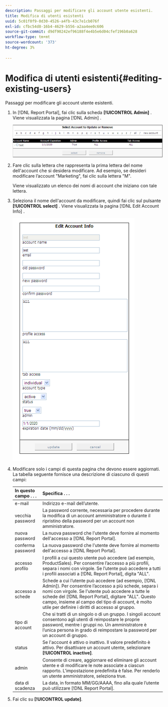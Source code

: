 ```yaml
---
description: Passaggi per modificare gli account utente esistenti.
title: Modifica di utenti esistenti
uuid: 5c01f0f9-0d30-4526-a4fb-43c7e1cb076f
exl-id: cfbc54d8-16b4-4629-b556-a2aa4ee0c606
source-git-commit: d9df90242ef96188f4e4b5e6d04cfef196b0a628
workflow-type: tm+mt
source-wordcount: '373'
ht-degree: 3%

---
```


# Modifica di utenti esistenti{#editing-existing-users}

Passaggi per modificare gli account utente esistenti.

1. In [!DNL Report Portal], fai clic sulla scheda **[!UICONTROL Admin]** . Viene visualizzata la pagina [!DNL Admin] .

   ![](assets/report_admintag2.png)

1. Fare clic sulla lettera che rappresenta la prima lettera del nome dell&#39;account che si desidera modificare. Ad esempio, se desideri modificare l’account &quot;Marketing&quot;, fai clic sulla lettera &quot;M&quot;.

   Viene visualizzato un elenco dei nomi di account che iniziano con tale lettera.

1. Seleziona il nome dell&#39;account da modificare, quindi fai clic sul pulsante **[!UICONTROL select]** . Viene visualizzata la pagina [!DNL Edit Account Info] .

   ![Informazioni sul passaggio](assets/rptPort_scrn_AdminTab_editUser.png)

1. Modificare solo i campi di questa pagina che devono essere aggiornati. La tabella seguente fornisce una descrizione di ciascuno di questi campi:

   | In questo campo . . . | Specifica . . . |
   |---|---|
   | e-mail | Indirizzo e-mail dell’utente. |
   | vecchia password | La password corrente, necessaria per procedere durante la modifica di un account amministratore o durante il ripristino della password per un account non amministratore. |
   | nuova password | La nuova password che l&#39;utente deve fornire al momento dell&#39;accesso a [!DNL Report Portal]. |
   | conferma password | La nuova password che l&#39;utente deve fornire al momento dell&#39;accesso a [!DNL Report Portal]. |
   | accesso profilo | I profili a cui questo utente può accedere (ad esempio, ProductSales). Per consentire l’accesso a più profili, separa i nomi con virgole. Se l’utente può accedere a tutti i profili associati a [!DNL Report Portal], digita &quot;ALL&quot;. |
   | accesso a schede | Schede a cui l’utente può accedere (ad esempio, [!DNL Admin]). Per consentire l’accesso a più schede, separa i nomi con virgole. Se l&#39;utente può accedere a tutte le schede del [!DNL Report Portal], digitare &quot;ALL&quot;. Questo campo, insieme al campo del tipo di account, è molto utile per definire i diritti di accesso al gruppo. |
   | tipo di account | Che si tratti di un singolo o di un gruppo. I singoli account consentono agli utenti di reimpostare le proprie password, mentre i gruppi no. Un amministratore è l’unica persona in grado di reimpostare la password per un account di gruppo. |
   | status | Se l&#39;account è attivo o inattivo. Il valore predefinito è attivo. Per disattivare un account utente, selezionare **[!UICONTROL inactive]**. |
   | admin | Consente di creare, aggiornare ed eliminare gli account utente e di modificare le note associate a ciascun rapporto. L&#39;impostazione predefinita è false. Per renderlo un utente amministratore, seleziona true. |
   | data di scadenza | La data, in formato MM/GG/AAAA, fino alla quale l’utente può utilizzare [!DNL Report Portal]. |

1. Fai clic su **[!UICONTROL update]**.
